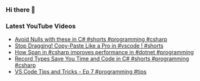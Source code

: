 ### Hi there 👋


<!--
**benrick/benrick** is a ✨ _special_ ✨ repository because its `README.md` (this file) appears on your GitHub profile.

Here are some ideas to get you started:

- 🔭 I’m currently working on ...
- 🌱 I’m currently learning ...
- 👯 I’m looking to collaborate on ...
- 🤔 I’m looking for help with ...
- 💬 Ask me about ...
- 📫 How to reach me: ...
- 😄 Pronouns: he/him
- ⚡ Fun fact: ...
-->

### Latest YouTube Videos
<!-- BLOG-POST-LIST:START -->
- [Avoid Nulls with these in C# #shorts #programming #csharp](https://www.youtube.com/watch?v=ts2MwI8CuAo)
- [Stop Dragging! Copy-Paste Like a Pro in #vscode ! #shorts](https://www.youtube.com/watch?v=WkMQYqmLPZU)
- [How Span in #csharp improves performance in #dotnet #programming](https://www.youtube.com/watch?v=PQyOL9-lkGE)
- [Record Types Save You Time and Code in C# #shorts #programming #csharp](https://www.youtube.com/watch?v=vvQL80eOZQc)
- [VS Code Tips and Tricks - Ep 7 #programming #tips](https://www.youtube.com/watch?v=d-RBZ5Q7WHA)
<!-- BLOG-POST-LIST:END -->
